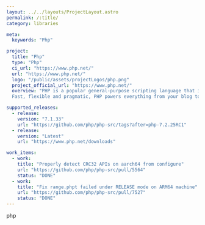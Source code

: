 ```yaml
---
layout: ../../layouts/ProjectLayout.astro
permalink: /:title/
category: libraries

meta:
  keywords: "Php"

project:
  title: "Php"
  type: "Php"
  ci_url: "https://www.php.net/"
  url: "https://www.php.net/"
  logo: "/public/assets/projectLogos/php.png"
  project_official_url: "https://www.php.net/"
  overview: "PHP is a popular general-purpose scripting language that is especially suited to web development.
  Fast, flexible and pragmatic, PHP powers everything from your blog to the most popular websites in the world."

supported_releases:
  - release:
    version: "7.1.33"
    url: "https://github.com/php/php-src/tags?after=php-7.2.25RC1"
  - release:
    version: "Latest"
    url: "https://www.php.net/downloads"

work_items:
  - work:
    title: "Properly detect CRC32 APIs on aarch64 from configure"
    url: "https://github.com/php/php-src/pull/5564"
    status: "DONE"
  - work:
    title: "Fix range.phpt failed under RELEASE mode on ARM64 machine"
    url: "https://github.com/php/php-src/pull/7527"
    status: "DONE"
---
```


<p>php</p>

